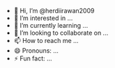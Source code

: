 - 👋 Hi, I’m @herdiirawan2009
- 👀 I’m interested in ...
- 🌱 I’m currently learning ...
- 💞️ I’m looking to collaborate on ...
- 📫 How to reach me ...
- 😄 Pronouns: ...
- ⚡ Fun fact: ...

<!---
herdiirawan2009/herdiirawan2009 is a ✨ special ✨ repository because its `README.md` (this file) appears on your GitHub profile.
You can click the Preview link to take a look at your changes.
---lo
